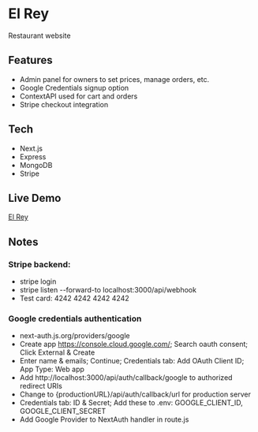 # El Rey
Restaurant website

## Features
- Admin panel for owners to set prices, manage orders, etc.
- Google Credentials signup option
- ContextAPI used for cart and orders
- Stripe checkout integration

## Tech
- Next.js
- Express
- MongoDB
- Stripe

## Live Demo
[El Rey](https://next-js-food-order-el-rey.vercel.app)

## Notes
### Stripe backend:
- stripe login
- stripe listen --forward-to localhost:3000/api/webhook
- Test card: 4242 4242 4242 4242

### Google credentials authentication
- next-auth.js.org/providers/google
- Create app https://console.cloud.google.com/; Search oauth consent; Click External & Create
- Enter name & emails; Continue; Credentials tab: Add OAuth Client ID; App Type: Web app
- Add http://localhost:3000/api/auth/callback/google to authorized redirect URIs
- Change to {productionURL}/api/auth/callback/url for production server
- Credentials tab: ID & Secret; Add these to .env: GOOGLE_CLIENT_ID, GOOGLE_CLIENT_SECRET
- Add Google Provider to NextAuth handler in route.js
